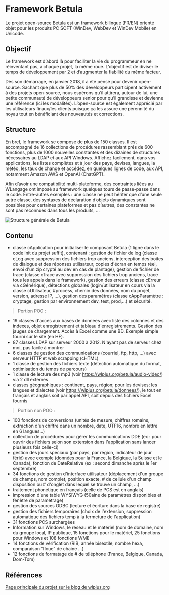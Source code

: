 # Framework Betula
Le projet open-source Betula est un framework bilingue (FR/EN) orienté objet pour les produits PC SOFT (WinDev, WebDev et WinDev Mobile) en Unicode.
## Objectif
Le framework est d’abord là pour faciliter la vie du programmeur en ne réinventant pas, à chaque projet, la même roue.  L’objectif est de diviser le temps de développement par 2 et d’augmenter la fiabilité du même facteur.

Dès son démarrage, en janvier 2018, il a été pensé pour devenir open-source.  Sachant que plus de 50% des développeurs participent activement à des projets open-source, nous espérons qu’il attirera, autour de lui, une petite communauté de développeurs senior pour qu’il grandisse et devienne une référence (ici les modalités). L’open-source est également apprécié par les utilisateurs finaux/les clients puisque ça les assure une pérennité du noyau tout en bénéficiant des nouveautés et corrections.
## Structure
En bref, le framework se compose de plus de 150 classes. Il est accompagné de 16 collections de procédures rassemblant prés de 600 fonctions, plus de 1000 nouvelles constantes et des dizaines de structures nécessaires au LDAP et aux API Windows. Affichez facilement, dans vos applications, les listes complètes et à jour des pays, devises, langues, la météo, les taux de change et accédez, en quelques lignes de code, aux API, notamment Amazon AWS et OpenAI (ChatGPT).

Afin d’avoir une compatibilité multi-plateforme, des contraintes liées au WLangage ont imposé au framework quelques tours de passe-passe dans le code. Entre-autres exemples : une classe ne peut hériter que d’une seule autre classe, des syntaxes de déclaration d’objets dynamiques sont possibles pour certaines plateformes et pas d’autres, des constantes ne sont pas reconnues dans tous les produits, …

![Structure générale de Betula](https://i0.wp.com/wlplus.org/wp-content/uploads/2024/01/Betula20240122.png?w=703&ssl=1)
## Contenu
- classe cApplication pour initialiser le composant Betula (1 ligne dans le code init du projet suffit), contenant : gestion de fichier de log (classe cLog avec suppression des fichiers trop anciens, interception des boites de dialogue et des réponses utilisateur, copies d'écran en temps réel, envoi d'un zip crypté au dev en cas de plantage), gestion de fichier de trace (classe cTrace avec suppression des fichiers trop anciens, trace tous les appels dans le framework), gestion des erreurs (classe cErreur via cGénérique), détections globales (login/utilisateur en cours via la classe cUtilisateur, #process, chemin des données, nom du projet, version, adresse IP, ...), gestion des paramètres (classe cAppParamètre : cryptage, gestion par environnement dev, test, prod,...) et sécurité.

> Portion POO :
- 19 classes d'accès aux bases de données avec liste des colonnes et des indexes, objet enregistrement et tableau d'enregistrements. Gestion des jauges de chargement. Accès à Excel comme une BD. Exemple simple fourni sur le site (en HF).
- 87 classes LDAP sur serveur 2000 à 2012. N'ayant pas de serveur chez moi, pas facile à montrer
- 6 classes de gestion des communications (courriel, ftp, http, ...) avec serveur HTTP et web scrapping (cHTML)
- 1 classe de gestion des fichiers texte (détection automatique du format, optimisation du temps de parcours)
- 1 classe de lecture des mp3 (voir https://wlplus.org/betula/audio-video/) via 2 dll externes
- classes géographiques : continent, pays, région; pour les devises; les langues et dialectes (voir https://wlplus.org/betula/donnees/), le tout en français et anglais soit par appel API, soit depuis des fichiers Excel fournis

> Portion non POO :
- 100 fonctions de conversions (unités de mesure, chiffres romains, extraction d'un chiffre dans un nombre, date, UTF16, nombre en lettre en 6 langues...)
- collection de procédures pour gérer les communications DDE (ex : pour ouvrir des fichiers selon son extension dans l'application sans lancer plusieurs fois celle-ci)
- gestion des jours spéciaux (par pays, par région, indicateur de jour férié) avec exemple (données pour la France, la Belgique, la Suisse et le Canada), fonction de DateRelative (ex : second dimanche après le 1er septembre)
- 34 fonctions de gestion d'interface utilisateur (déplacement d'un groupe de champs, nom complet, position exacte, # de cellule d'un champ disposition ou # d'onglet dans lequel se trouve un champ, ...)
- traitement phonétique en français (celle de PCS est en anglais)
- impression d'une table WYSIWYG (50aine de paramètres disponibles et fenêtre de paramétrage)
- gestion des sources ODBC (lecture et écriture dans la base de registre)
- gestion des fichiers temporaires (choix de l'extension, suppression automatique des fichiers temp à la fermeture de l'application)
- 31 fonctions PCS surchargées
- Information sur Windows, le réseau et le matériel (nom de domaine, nom du groupe local, IP publique, 15 fonctions pour le matériel, 25 fonctions pour Windows et 108 fonctions WMI)
- 14 fonctions de vérification (RIB, année bisextile, nombre hexa, comparaison "floue" de chaine ...)
- 12 fonctions de formatage de # de téléphone (France, Belgique, Canada, Dom-Tom)

## Références
[Page principale du projet sur le blog de wlplus.org](https://wlplus.org/betula/start/)
